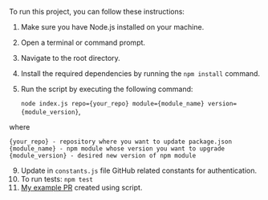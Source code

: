 To run this project, you can follow these instructions:
1. Make sure you have Node.js installed on your machine.
2. Open a terminal or command prompt.
3. Navigate to the root directory.
4. Install the required dependencies by running the `npm install` command.
5. Run the script by executing the following command: 

    `node index.js repo={your_repo} module={module_name} version={module_version}`,

where

    {your_repo} - repository where you want to update package.json
    {module_name} - npm module whose version you want to upgrade
    {module_version} - desired new version of npm module

9. Update in `constants.js` file GitHub related constants for authentication.
10. To run tests: `npm test`
11. <a href="https://github.com/YanaKopyshchyk1/nodejs-20220114_yana-kopyshchyk/pull/10">My example PR</a> created using script.
